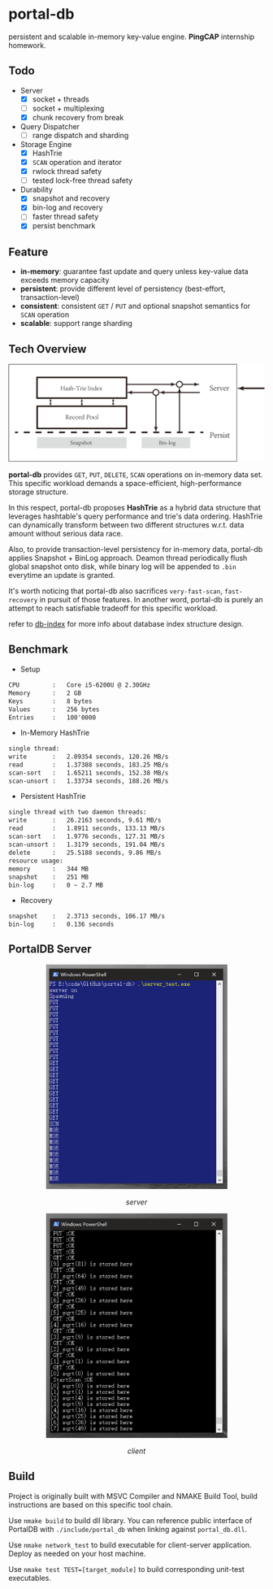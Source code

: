 # portal-db

persistent and scalable in-memory key-value engine. **PingCAP** internship homework.

## Todo

- Server
	-	[x] socket + threads
	-	[ ] socket + multiplexing
  -	[x] chunk recovery from break
- Query Dispatcher
  - [ ] range dispatch and sharding
- Storage Engine
  - [x] HashTrie
  - [x] `SCAN` operation and iterator
  -	[x] rwlock thread safety
  - [ ] tested lock-free thread safety
- Durability
  - [x] snapshot and recovery
  - [x] bin-log and recovery
  - [ ] faster thread safety
  - [x] persist benchmark

## Feature

- **in-memory**: guarantee fast update and query unless key-value data exceeds memory capacity
- **persistent**: provide different level of persistency (best-effort, transaction-level)
- **consistent**: consistent `GET` / `PUT` and optional snapshot semantics for `SCAN` operation
- **scalable**: support range sharding

## Tech Overview

![architecture](./docs/arch.png)

**portal-db** provides `GET`, `PUT`, `DELETE`, `SCAN` operations on in-memory data set. This specific workload demands a space-efficient, high-performance storage structure.

In this respect, portal-db proposes **HashTrie** as a hybrid data structure that leverages hashtable's query performance and trie's data ordering. HashTrie can dynamically transform between two different structures w.r.t. data amount without serious data race.

Also, to provide transaction-level persistency for in-memory data, portal-db applies Snapshot + BinLog approach. Deamon thread periodically flush global snapshot onto disk, while binary log will be appended to `.bin` everytime an update is granted.

It's worth noticing that portal-db also sacrifices `very-fast-scan`, `fast-recovery` in pursuit of those features. In another word, portal-db is purely an attempt to reach satisfiable tradeoff for this specific workload.

refer to [db-index](https://github.com/tabokie/hi-note/blob/master/docs/db-and-sys/index.md) for more info about database index structure design. 

## Benchmark

- Setup

```
CPU         :   Core i5-6200U @ 2.30GHz
Memory      :   2 GB
Keys        :   8 bytes
Values      :   256 bytes
Entries     :   100'0000
```

- In-Memory HashTrie

```
single thread:
write       :   2.09354 seconds, 120.26 MB/s
read        :   1.37388 seconds, 183.25 MB/s
scan-sort   :   1.65211 seconds, 152.38 MB/s
scan-unsort :   1.33734 seconds, 188.26 MB/s
```

- Persistent HashTrie

```
single thread with two daemon threads:
write       :   26.2163 seconds, 9.61 MB/s
read        :   1.8911 seconds, 133.13 MB/s
scan-sort   :   1.9776 seconds, 127.31 MB/s
scan-unsort :   1.3179 seconds, 191.04 MB/s
delete      :   25.5188 seconds, 9.86 MB/s
resource usage:
memory      :   344 MB
snapshot    :   251 MB
bin-log     :   0 ~ 2.7 MB
```

- Recovery

```
snapshot    :   2.3713 seconds, 106.17 MB/s
bin-log     :   0.136 seconds
```

## PortalDB Server

<p align="center">
    <img src="./docs/server_screen.png" alt="server"  width="357" height="442">
    <p align="center">
        <em>server</em>
    </p>
</p>

<p align="center">
    <img src="./docs/client_screen.png" alt="client"  width="357" height="442">
    <p align="center">
        <em>client</em>
    </p>
</p>

## Build

Project is originally built with MSVC Compiler and NMAKE Build Tool, build instructions are based on this specific tool chain.

Use `nmake build` to build dll library. You can reference public interface of PortalDB with `./include/portal_db` when linking against `portal_db.dll`.

Use `nmake network_test` to build executable for client-server application. Deploy as needed on your host machine.

Use `nmake test TEST=[target_module]` to build corresponding unit-test executables.